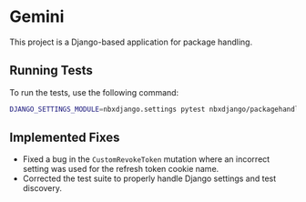 # Gemini

This project is a Django-based application for package handling.

## Running Tests

To run the tests, use the following command:

```bash
DJANGO_SETTINGS_MODULE=nbxdjango.settings pytest nbxdjango/packagehandling/tests/
```

## Implemented Fixes

- Fixed a bug in the `CustomRevokeToken` mutation where an incorrect setting was used for the refresh token cookie name.
- Corrected the test suite to properly handle Django settings and test discovery.

